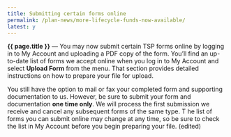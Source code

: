 ```yaml
---
title: Submitting certain forms online
permalink: /plan-news/more-lifecycle-funds-now-available/
latest: y
---
```


**{{ page.title }}** &#8212; You may now submit certain TSP forms online by logging in to My Account and uploading a PDF copy of the form. You’ll find an up-to-date list of forms we accept online when you log in to My Account and select **Upload Form** from the menu. That section provides detailed instructions on how to prepare your file for upload.

You still have the option to mail or fax your completed form and supporting documentation to us. However, be sure to submit your form and documentation **one time only**. We will process the first submission we receive and cancel any subsequent forms of the same type.
T
he list of forms you can submit online may change at any time, so be sure to check the list in My Account before you begin preparing your file. (edited)

